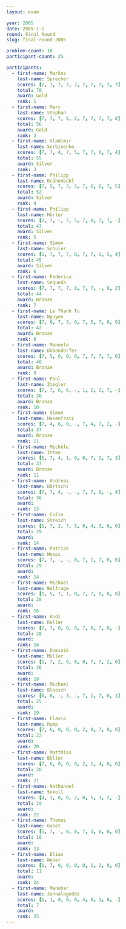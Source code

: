```yaml
---
layout: exam

year: 2005
date: 2005-1-1
round: Final Round
slug: final-round-2005

problem-count: 10
participant-count: 25

participants:
  - first-name: Markus
    last-name: Sprecher
    scores: [7, 7, 7, 7, 7, 7, 7, 7, 7, 7]
    total: 70
    award: Gold
    rank: 1
  - first-name: Marc
    last-name: Stephan
    scores: [7, 7, 7, 5, 2, 7, 7, 7, 7, 0]
    total: 56
    award: Gold
    rank: 2
  - first-name: Vladimir
    last-name: Serbinenko
    scores: [7, 7, 4, 7, 5, 7, 7, 0, 7, 4]
    total: 55
    award: Silver
    rank: 3
  - first-name: Philipp
    last-name: Krähenbühl
    scores: [7, 5, 7, 3, 5, 7, 6, 0, 7, 5]
    total: 52
    award: Silver
    rank: 4
  - first-name: Philipp
    last-name: Hörler
    scores: [7, 7, -, 7, 5, 7, 0, 7, 7, -]
    total: 47
    award: Silver
    rank: 5
  - first-name: Simon
    last-name: Schuler
    scores: [1, 7, 7, 7, 0, 7, 7, 0, 5, 4]
    total: 45
    award: Silver
    rank: 6
  - first-name: Federico
    last-name: Sequeda
    scores: [7, 7, 7, 7, 0, 7, 7, -, 0, 2]
    total: 44
    award: Bronze
    rank: 7
  - first-name: Le Thanh Tu
    last-name: Nguyen
    scores: [7, 6, 7, 3, 0, 7, 5, 7, 0, 0]
    total: 42
    award: Bronze
    rank: 8
  - first-name: Manuela
    last-name: Dübendorfer
    scores: [7, 5, 0, 0, 0, 7, 7, 7, 7, 0]
    total: 40
    award: Bronze
    rank: 9
  - first-name: Paul
    last-name: Ziegler
    scores: [7, 7, 6, 6, -, 1, 2, 2, 7, -]
    total: 38
    award: Bronze
    rank: 10
  - first-name: Simon
    last-name: Hasenfratz
    scores: [7, 4, 6, 0, -, 7, 4, 7, 2, -]
    total: 37
    award: Bronze
    rank: 11
  - first-name: Michèle
    last-name: Itten
    scores: [6, 7, 4, 1, 0, 0, 7, 2, 7, 3]
    total: 37
    award: Bronze
    rank: 11
  - first-name: Andreas
    last-name: Bärtschi
    scores: [7, 7, 4, -, -, 7, 7, 0, -, 4]
    total: 36
    award:
    rank: 13
  - first-name: Colin
    last-name: Streich
    scores: [1, 7, 2, 7, 5, 0, 4, 3, 0, 0]
    total: 29
    award:
    rank: 14
  - first-name: Patrick
    last-name: Wespi
    scores: [7, 7, -, -, 0, 7, 1, 7, 0, 0]
    total: 29
    award:
    rank: 14
  - first-name: Michael
    last-name: Belfrage
    scores: [1, 5, 7, 1, 0, 7, 7, 0, 0, 0]
    total: 28
    award:
    rank: 16
  - first-name: Andi
    last-name: Keller
    scores: [7, 7, 0, 0, 0, 7, 0, 7, 0, -]
    total: 28
    award:
    rank: 16
  - first-name: Dominik
    last-name: Müller
    scores: [1, 7, 2, 0, 0, 0, 7, 7, 2, 0]
    total: 26
    award:
    rank: 18
  - first-name: Michael
    last-name: Bloesch
    scores: [0, 6, -, 3, -, 7, 1, 7, 0, 1]
    total: 25
    award:
    rank: 19
  - first-name: Flavio
    last-name: Rump
    scores: [7, 6, 0, 0, 0, 2, 0, 7, 0, 0]
    total: 22
    award:
    rank: 20
  - first-name: Matthias
    last-name: Böller
    scores: [7, 6, 0, 0, 0, 2, 1, 4, 0, 0]
    total: 20
    award:
    rank: 21
  - first-name: Nathanael
    last-name: Sokoll
    scores: [4, 3, 0, 0, 2, 0, 5, 3, 2, -]
    total: 19
    award:
    rank: 22
  - first-name: Thomas
    last-name: Gobet
    scores: [1, 7, -, 0, 0, 7, 3, 0, 0, 0]
    total: 18
    award:
    rank: 23
  - first-name: Elias
    last-name: Weber
    scores: [1, 7, 0, 0, 0, 0, 1, 2, 0, 0]
    total: 11
    award:
    rank: 24
  - first-name: Manohar
    last-name: Jonnalagedda
    scores: [1, 1, 0, 0, 0, 4, 0, 1, 0, -]
    total: 7
    award:
    rank: 25
---
```


